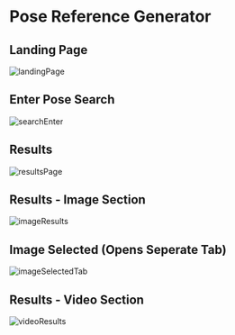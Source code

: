 Pose Reference Generator
========================

Landing Page
------------
![landingPage](images/prg-landing-page.png)

Enter Pose Search
-----------------
![searchEnter](images/prg-search.png)

Results
-------
![resultsPage](images/prg-results.png)

Results - Image Section
-------------
![imageResults](images/prg-image-section.png)

Image Selected (Opens Seperate Tab)
-----------------------------------
![imageSelectedTab](images/prg-image-selected.png)

Results - Video Section
------------------------
![videoResults](images/prg-video-sectio.png)